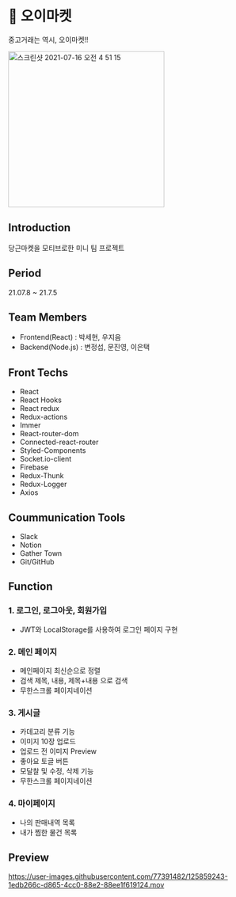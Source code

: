 # 🥒 오이마켓 
  중고거래는 역시, 오이마켓!!
  
  <img width="315" alt="스크린샷 2021-07-16 오전 4 51 15" src="https://user-images.githubusercontent.com/77391482/125853527-e593a5e0-9ba7-41e2-8ef1-e98f8da02064.png">

## Introduction
당근마켓을 모티브로한 미니 팀 프로젝트

## Period

21.07.8 ~ 21.7.5

## Team Members

- Frontend(React) : 박세현, 우지음
- Backend(Node.js) : 변정섭, 문진영, 이은택

## Front Techs

- React
- React Hooks
- React redux
- Redux-actions
- Immer
- React-router-dom
- Connected-react-router
- Styled-Components
- Socket.io-client
- Firebase
- Redux-Thunk
- Redux-Logger
- Axios

## Coummunication Tools

- Slack
- Notion
- Gather Town
- Git/GitHub

## Function

### 1. 로그인, 로그아웃, 회원가입
  - JWT와 LocalStorage를 사용하여 로그인 페이지 구현

### 2. 메인 페이지
  - 메인페이지 최신순으로 정렬
  - 검색
    제목, 내용, 제목+내용 으로 검색
  - 무한스크롤 페이지네이션

### 3. 게시글 
 - 카데고리 분류 기능
 - 이미지 10장 업로드
 - 업로드 전 이미지 Preview
 - 좋아요 토글 버튼
 - 모달찰 및 수정, 삭제 기능
 - 무한스크롤 페이지네이션
 
### 4. 마이페이지
  - 나의 판매내역 목록
  - 내가 찜한 물건 목록

## Preview
https://user-images.githubusercontent.com/77391482/125859243-1edb266c-d865-4cc0-88e2-88ee1f619124.mov


